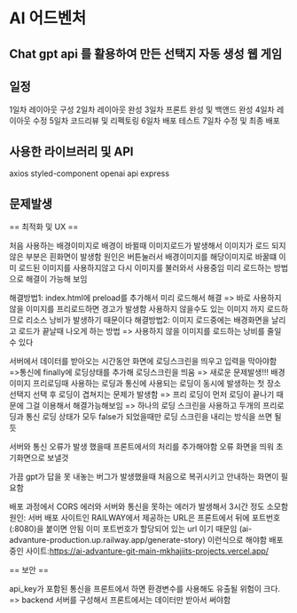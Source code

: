 # AI 어드벤처

## Chat gpt api 를 활용하여 만든 선택지 자동 생성 웹 게임

## 일정

1일차 레이아웃 구성
2일차 레이아웃 완성
3일차 프론트 완성 및 백앤드 완성
4일차 레이아웃 수정
5일차 코드리뷰 및 리펙토링
6일차 배포 테스트
7일차 수정 및 최종 배포

## 사용한 라이브러리 및 API

axios
styled-component
openai api
express

## 문제발생

== 최적화 및 UX ==

처음 사용하는 배경이미지로 배경이 바뀔때 이미지로드가 발생해서
이미지가 로드 되지 않은 부분은 흰화면이 발생함
원인은 버튼눌러서 배경이미지를 해당이미지로 바꿀떄 이미 로드된 이미지를 사용하지않고
다시 이미지를 불러와서 사용중임 미리 로드하는 방법으로 해결이 가능해 보임

해결방법1: index.html에 preload를 추가해서 미리 로드해서 해결
=> 바로 사용하지 않을 이미지를 프리로드하면 경고가 발생함 사용하지 않을수도 있는 이미지 까지 로드하므로 리소스 낭비가 발생하기 때문이다
해결방법2: 이미지 로드중에는 배경화면을 날리고 로드가 끝날때 나오게 하는 방법
=> 사용하지 않을 이미지를 로드하는 낭비를 줄일 수 있다

서버에서 데이터를 받아오는 시간동안 화면에 로딩스크린을 띄우고 입력을 막아야함
=>통신에 finally에 로딩상태를 추가해 로딩스크린을 띄움
=> 새로운 문제발생!!! 배경이미지 프리로딩때 사용하는 로딩과 통신에 사용되는 로딩이
동시에 발생하는 첫 장소 선택지 선택 후 로딩이 겹쳐지는 문제가 발생함
=> 프리 로딩이 먼저 로딩이 끝나기 때문에 그걸 이용해서 해결가능해보임
=> 하나의 로딩 스크린을 사용하고 두개의 프리로딩과 통신 로딩 상태가 모두 false가 되었을때만 로딩 스크린을 내리는 방식을 쓰면 될 듯

서버와 통신 오류가 발생 했을때 프론트에서의 처리를 추가해야함 오류 화면을 띄워 초기화면으로 보낼것

가끔 gpt가 답을 못 내놓는 버그가 발생했을때 처음으로 복귀시키고 안내하는 화면이 필요함

배포 과정에서 CORS 에러와 서버와 통신을 못하는 에러가 발생해서 3시간 정도 소모함
원인: 서버 배포 사이트인 RAILWAY에서 제공하는 URL은 프론트에서 뒤에 포트번호(:8080)을 붙이면 안됨 이미 포트번호가 할당되어 있는 url 이기 때문임
(ai-advanture-production.up.railway.app/generate-story) 이런식으로 해야함
배포중인 사이트:https://ai-advanture-git-main-mkhajiits-projects.vercel.app/

== 보안 ==

api_key가 포함된 통신을 프론트에서 하면 환경변수를 사용해도 유출될 위험이 크다.
=> backend 서버를 구성해서 프론트에서는 데이터만 받아서 써야함
